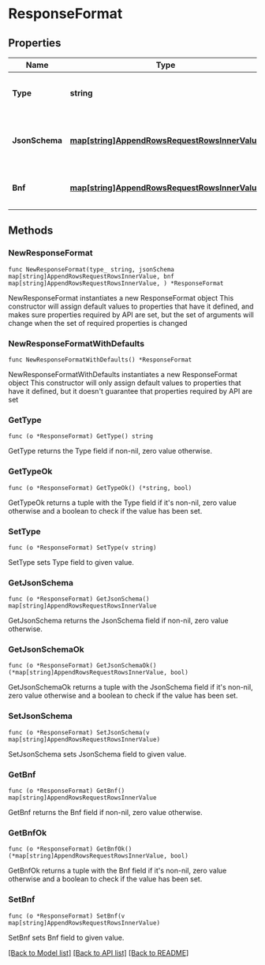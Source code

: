 # ResponseFormat

## Properties

Name | Type | Description | Notes
------------ | ------------- | ------------- | -------------
**Type** | **string** | Must be \&quot;json_schema\&quot; to identify this format type | [default to "json_schema"]
**JsonSchema** | [**map[string]AppendRowsRequestRowsInnerValue**](AppendRowsRequestRowsInnerValue.md) | The JSON schema the response should conform to. In a Python SDK, this is often a &#x60;pydantic&#x60; model. | 
**Bnf** | [**map[string]AppendRowsRequestRowsInnerValue**](AppendRowsRequestRowsInnerValue.md) | The BNF grammar specification the response should conform to | 

## Methods

### NewResponseFormat

`func NewResponseFormat(type_ string, jsonSchema map[string]AppendRowsRequestRowsInnerValue, bnf map[string]AppendRowsRequestRowsInnerValue, ) *ResponseFormat`

NewResponseFormat instantiates a new ResponseFormat object
This constructor will assign default values to properties that have it defined,
and makes sure properties required by API are set, but the set of arguments
will change when the set of required properties is changed

### NewResponseFormatWithDefaults

`func NewResponseFormatWithDefaults() *ResponseFormat`

NewResponseFormatWithDefaults instantiates a new ResponseFormat object
This constructor will only assign default values to properties that have it defined,
but it doesn't guarantee that properties required by API are set

### GetType

`func (o *ResponseFormat) GetType() string`

GetType returns the Type field if non-nil, zero value otherwise.

### GetTypeOk

`func (o *ResponseFormat) GetTypeOk() (*string, bool)`

GetTypeOk returns a tuple with the Type field if it's non-nil, zero value otherwise
and a boolean to check if the value has been set.

### SetType

`func (o *ResponseFormat) SetType(v string)`

SetType sets Type field to given value.


### GetJsonSchema

`func (o *ResponseFormat) GetJsonSchema() map[string]AppendRowsRequestRowsInnerValue`

GetJsonSchema returns the JsonSchema field if non-nil, zero value otherwise.

### GetJsonSchemaOk

`func (o *ResponseFormat) GetJsonSchemaOk() (*map[string]AppendRowsRequestRowsInnerValue, bool)`

GetJsonSchemaOk returns a tuple with the JsonSchema field if it's non-nil, zero value otherwise
and a boolean to check if the value has been set.

### SetJsonSchema

`func (o *ResponseFormat) SetJsonSchema(v map[string]AppendRowsRequestRowsInnerValue)`

SetJsonSchema sets JsonSchema field to given value.


### GetBnf

`func (o *ResponseFormat) GetBnf() map[string]AppendRowsRequestRowsInnerValue`

GetBnf returns the Bnf field if non-nil, zero value otherwise.

### GetBnfOk

`func (o *ResponseFormat) GetBnfOk() (*map[string]AppendRowsRequestRowsInnerValue, bool)`

GetBnfOk returns a tuple with the Bnf field if it's non-nil, zero value otherwise
and a boolean to check if the value has been set.

### SetBnf

`func (o *ResponseFormat) SetBnf(v map[string]AppendRowsRequestRowsInnerValue)`

SetBnf sets Bnf field to given value.



[[Back to Model list]](../README.md#documentation-for-models) [[Back to API list]](../README.md#documentation-for-api-endpoints) [[Back to README]](../README.md)


